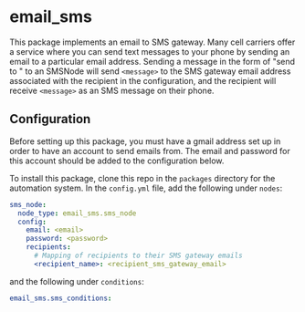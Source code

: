 # email_sms

This package implements an email to SMS gateway.
Many cell carriers offer a service where you can send text messages to
your phone by sending an email to a particular email address. Sending a
message in the form of "send <message> to <recipient>" to an SMSNode will send `<message>`
to the SMS gateway email address associated with the recipient in the
configuration, and the recipient will receive `<message>` as an SMS message
on their phone.

## Configuration

Before setting up this package, you must have a gmail address set up in order
to have an account to send emails from. The email and password for this
account should be added to the configuration below.

To install this package, clone this repo in the `packages` directory for the
automation system. In the `config.yml` file, add the following under `nodes`:

```yaml
sms_node:
  node_type: email_sms.sms_node
  config:
    email: <email>
    password: <password>
    recipients:
      # Mapping of recipients to their SMS gateway emails
      <recipient_name>: <recipient_sms_gateway_email>
```

and the following under `conditions`:
```yaml
email_sms.sms_conditions:
```
